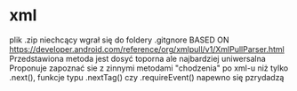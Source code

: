 # xml 
plik .zip niechcący wgrał się do foldery .gitgnore
BASED ON
https://developer.android.com/reference/org/xmlpull/v1/XmlPullParser.html
Przedstawiona metoda jest dosyć toporna ale najbardziej uniwersalna
Proponuje zapoznać sie z zinnymi metodami "chodzenia" po xml-u niż tylko .next(), 
funkcje typu .nextTag() czy .requireEvent() napewno się pzrydadzą
